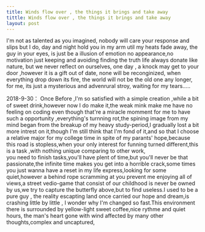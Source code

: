 ```yaml
---
title: Winds flow over , the things it brings and take away
tittle: Winds flow over , the things it brings and take away
layout: post
---
```


I'm not as talented as you imagined,
	nobody will care your response and slips
		but I do,
	day and night
hold you in my arm
	util my heats fade away,
the guy in your eyes,
	is just be a illusion of emotion
no appearance,no motivation
		just keeping and avoiding finding the truth
life always donate like nature,
but we never reflect on ourselves,
one day , a knock may get to your door
,however it is a gift out of date,
none will be reconginized,
	when everything drop down its fire,
the world will not be the old one any longer,
	for me,
its just a mysterious and advenrural stroy,
	waiting for my tears.....

2018-9-30：
Once Before ,I'm so satisfied with a simple creation ,while a bit of sweet drink,however
now I do make it,the weak mink make me have no feeling on coding even though that're
a miracle momment for me to have such a opportunity ,everything's turnning rot,the spining
image from my mind began from the breakup of my heavy study-period,I gradually lost a bit more intrest
on it,though I'm still think that I'm fond of it,and so that I choose a relative major for my
college time in spite of my parants' hope,because this road is stopless,when your only interest
for funning turned different,this is a task ,with nothing unique comparing to other work,\
you need to finish tasks,you'll have plent of time,but you'll never be that passionate,the infinite
time makes you get into a horrible crack,some times you just wanna have a reset in my life 
express,looking for some quiet,however a behind rope scramming at you prevent me 
enjoying all of views,a street vedio-game that consist of our childhood is never be owned by
us,we try to capture the butterfly above,but to find useless.I used to be a pure guy ,
the reality escapting land once carried our hope and dream,is crashing little by little ,
I wonder why I'm changed so fast.This environment there is surrounded by yellow-light
sweet coffee,nice rythme and quiet hours, the man's heart gone with wind affected by
many other thoughts,complex and uncaptured,